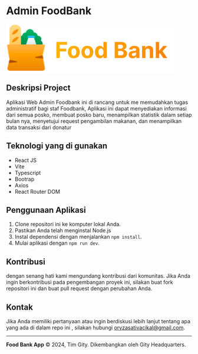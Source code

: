 # Admin FoodBank

<img src="./src/assets/sidebar-logo.svg">

## Deskripsi Project
Aplikasi Web Admin Foodbank ini di rancang untuk me memudahkan tugas administratif bagi staf Foodbank, Aplikasi ini dapat menyediakan informasi dari semua posko, membuat posko baru, menampilkan statistik dalam setiap bulan nya, menyetujui request pengambilan makanan, dan menampilkan data transaksi dari donatur

## Teknologi yang di gunakan 
- React JS
- Vite
- Typescript
- Bootrap 
- Axios
- React Router DOM

## Penggunaan Aplikasi
1. Clone repositori ini ke komputer lokal Anda.
2. Pastikan Anda telah menginstal Node.js 
3. Instal dependensi dengan menjalankan `npm install`.
4. Mulai aplikasi dengan `npm run dev`.

## Kontribusi 
dengan senang hati kami mengundang kontribusi dari komunitas. Jika Anda ingin berkontribusi pada pengembangan proyek ini, silakan buat fork repositori ini dan buat pull request dengan perubahan Anda.

## Kontak

Jika Anda memiliki pertanyaan atau ingin berdiskusi lebih lanjut tentang apa yang ada di dalam repo ini , silakan hubungi oryzasativacikal@gmail.com.

---

**Food Bank App** © 2024, Tim Gity. Dikembangkan oleh Gity Headquarters.